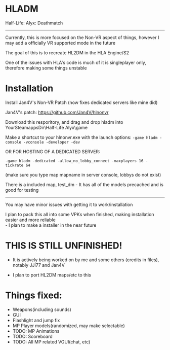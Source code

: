<h1>HLADM</h1>
Half-Life: Alyx: Deathmatch
<hr>
<p>Currently, this is more focused on the Non-VR aspect of things, however I may add a officially VR supported mode in the future</p>
<p>The goal of this is to recreate HL2DM in the HLA Engine/S2</p>
<p>One of the issues with HLA's code is much of it is singleplayer only, therefore making some things unstable</p>
<h1>Installation</h1>
<p>Install Jan4V's Non-VR Patch (now fixes dedicated servers like mine did)</p>
<p>Jan4V's patch: <a href="https://github.com/Jan4V/hlnonvr">https://github.com/Jan4V/hlnonvr</a></p>
<p>Download this resporitory, and drag and drop hladm into YourSteamappsDir\Half-Life Alyx\game</p>
<p>Make a shortcut to your hlnonvr.exe with the launch options: <code>-game hladm -console -vconsole -developer -dev</code></p>
<p>OR FOR HOSTING OF A DEDICATED SERVER:</p><p> <code>-game hladm -dedicated -allow_no_lobby_connect -maxplayers 16 -tickrate 64</code></p> (make sure you type map mapname in server console, lobbys do not exist)
<p>There is a included map, test_dm - It has all of the models precached and is good for testing</p>
<hr>
<p>You may have minor issues with getting it to work/installation<p>
<p>I plan to pack this all into some VPKs when finished, making installation easier and more reliable <br>- I plan to make a installer in the near future</p>
<h1>THIS IS STILL UNFINISHED!</h1>
<ul>
<li><p>It is actively being worked on by me and some others (credits in files), notably JJl77 and Jan4V<p></li>
<li><p>I plan to port HL2DM maps/etc to this<p></li>
</ul>
<h1>Things fixed:</h1>
<ul>
  <li>Weapons(including sounds)</li>
  <li>GUI</li>
  <li>Flashlight and jump fix</li>
  <li>MP Player models(randomized, may make selectable)</li>
  <li>TODO: MP Animations</li>
  <li>TODO: Scoreboard   </li>
  <li>TODO: All MP related VGUI(chat, etc)</li>
  </ul>

